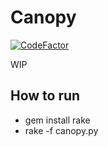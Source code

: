 # Canopy

[![CodeFactor](https://www.codefactor.io/repository/github/SuperSandro2000/canopy/badge)](https://www.codefactor.io/repository/github/SuperSandro2000/canopy)

WIP

## How to run
* gem install rake
* rake -f canopy.py
